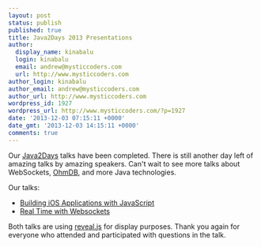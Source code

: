 ```yaml
---
layout: post
status: publish
published: true
title: Java2Days 2013 Presentations
author:
  display_name: kinabalu
  login: kinabalu
  email: andrew@mysticcoders.com
  url: http://www.mysticcoders.com
author_login: kinabalu
author_email: andrew@mysticcoders.com
author_url: http://www.mysticcoders.com
wordpress_id: 1927
wordpress_url: http://www.mysticcoders.com/?p=1927
date: '2013-12-03 07:15:11 +0000'
date_gmt: '2013-12-03 14:15:11 +0000'
comments: true
---
```

Our [Java2Days][java2days] talks have been completed.  There is still another day left of amazing talks by amazing speakers.  Can't wait to see more talks about WebSockets, [OhmDB][ohmdb], and more Java technologies.
<!--more-->
Our talks:

* [Building iOS Applications with JavaScript][building-ios-js]
* [Real Time with Websockets][realtime-with-websockets]

Both talks are using [reveal.js][revealjs] for display purposes.  Thank you again for everyone who attended and participated with questions in the talk.

[java2days]: http://www.java2days.com/
[building-ios-js]: https://github.com/kinabalu/titaniumprez/tree/java2days_2013
[ohmdb]: http://ohmdb.com
[realtime-with-websockets]: https://github.com/kinabalu/real_time_with_websockets/
[revealjs]: http://lab.hakim.se/reveal-js/